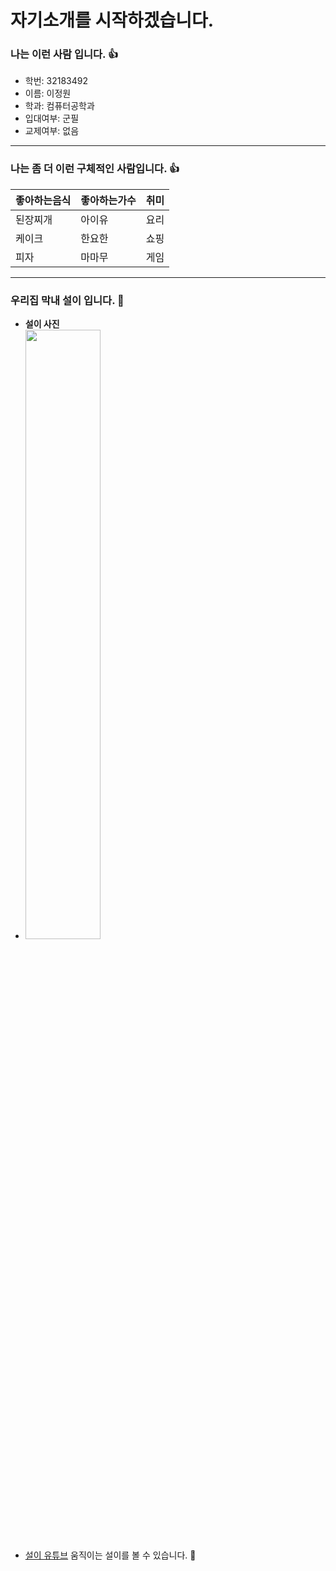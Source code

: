 # 자기소개를 시작하겠습니다.

### 나는 이런 사람 입니다. 👍
* 학번: 32183492
* 이름: 이정원
* 학과: 컴퓨터공학과
* 입대여부: 군필
* 교제여부: 없음

***

### 나는 좀 더 이런 구체적인 사람입니다. 👍
좋아하는음식 | 좋아하는가수 | 취미
----------- | ----------- | ----
된장찌개 | 아이유 | 요리
케이크 | 한요한 | 쇼핑
피자 | 마마무 | 게임

***

### 우리집 막내 설이 입니다. 💖
* __설이 사진__ 
* <img src="https://github.com/ThisGrDn/Hello-World/blob/master/%EC%84%A4%EC%9D%B4%EB%B9%B5%EA%B8%8B.jpg" width= "50%" height = "50%"></img>
* [설이 유튜브](https://www.youtube.com/channel/UCfKNKClY1GnAKsiLxTMsuqQ) 움직이는 설이를 볼 수 있습니다. 💖
